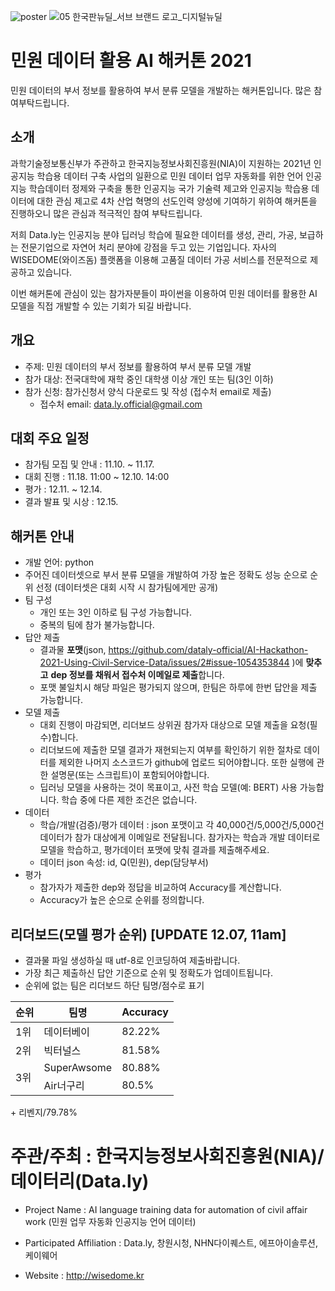 ![poster](https://user-images.githubusercontent.com/93746948/141390138-95203535-9597-4983-81a6-c3be58595f9e.png)
![05 한국판뉴딜_서브 브랜드 로고_디지털뉴딜](https://user-images.githubusercontent.com/93746948/142318440-ef042a4d-a070-4d5c-8df7-1426c30ace8c.png)

# 민원 데이터 활용 AI 해커톤 2021
민원 데이터의 부서 정보를 활용하여 부서 분류 모델을 개발하는 해커톤입니다. 많은 참여부탁드립니다.

## 소개
과학기술정보통신부가 주관하고 한국지능정보사회진흥원(NIA)이 지원하는 2021년 인공지능 학습용 데이터 구축 사업의 일환으로 민원 데이터 업무 자동화를 위한 언어 인공지능 학습데이터 정제와 구축을 통한 인공지능 국가 기술력 제고와 인공지능 학습용 데이터에 대한 관심 제고로 4차 산업 혁명의 선도인력 양성에 기여하기 위하여 해커톤을 진행하오니 많은 관심과 적극적인 참여 부탁드립니다.

저희 Data.ly는 인공지능 분야 딥러닝 학습에 필요한 데이터를 생성, 관리, 가공, 보급하는 전문기업으로 자연어 처리 분야에 강점을 두고 있는 기업입니다. 자사의 WISEDOME(와이즈돔) 플랫폼을 이용해 고품질 데이터 가공 서비스를 전문적으로 제공하고 있습니다.

이번 해커톤에 관심이 있는 참가자분들이 파이썬을 이용하여 민원 데이터를 활용한 AI 모델을 직접 개발할 수 있는 기회가 되길 바랍니다.

## 개요
+ 주제: 민원 데이터의 부서 정보를 활용하여 부서 분류 모델 개발
+ 참가 대상: 전국대학에 재학 중인 대학생 이상 개인 또는 팀(3인 이하)
+ 참가 신청: 참가신청서 양식 다운로드 및 작성 (접수처 email로 제출)
  - 접수처 email: data.ly.official@gmail.com
  
## 대회 주요 일정
+ 참가팀 모집 및 안내 : 11.10. ~ 11.17.
+ 대회 진행 : 11.18. 11:00 ~ 12.10. 14:00
+ 평가 : 12.11. ~ 12.14.
+ 결과 발표 및 시상 : 12.15.

## 해커톤 안내
+ 개발 언어: python
+ 주어진 데이터셋으로 부서 분류 모델을 개발하여 가장 높은 정확도 성능 순으로 순위 선정 (데이터셋은 대회 시작 시 참가팀에게만 공개)
+ 팀 구성
  + 개인 또는 3인 이하로 팀 구성 가능합니다.
  + 중복의 팀에 참가 불가능합니다.
+ 답안 제출
  + 결과물 **포맷**(json, https://github.com/dataly-official/AI-Hackathon-2021-Using-Civil-Service-Data/issues/2#issue-1054353844
  )에 **맞추고** **dep 정보를 채워서 접수처 이메일로 제출**합니다.
  + 포맷 불일치시 해당 파일은 평가되지 않으며, 한팀은 하루에 한번 답안을 제출 가능합니다.
+ 모델 제출
  + 대회 진행이 마감되면, 리더보드 상위권 참가자 대상으로 모델 제출을 요청(필수)합니다.
  + 리더보드에 제출한 모델 결과가 재현되는지 여부를 확인하기 위한 절차로
    데이터를 제외한 나머지 소스코드가 github에 업로드 되어야합니다.
    또한 실행에 관한 설명문(또는 스크립트)이 포함되어야합니다.
  + 딥러닝 모델을 사용하는 것이 목표이고, 사전 학습 모델(예: BERT) 사용 가능합니다. 
    학습 중에 다른 제한 조건은 없습니다.
+ 데이터 
  + 학습/개발(검증)/평가 데이터 : json 포맷이고 각 40,000건/5,000건/5,000건 데이터가 참가 대상에게 이메일로 전달됩니다.
    참가자는 학습과 개발 데이터로 모델을 학습하고, 평가데이터 포맷에 맞춰 결과를 제출해주세요.
  + 데이터 json 속성: id, Q(민원), dep(담당부서)  
+ 평가
  + 참가자가 제출한 dep와 정답을 비교하여 Accuracy를 계산합니다.
  + Accuracy가 높은 순으로 순위를 정의합니다. 

## 리더보드(모델 평가 순위) [UPDATE 12.07, 11am]
 + 결과물 파일 생성하실 때 utf-8로 인코딩하여 제출바랍니다.
 + 가장 최근 제출하신 답안 기준으로 순위 및 정확도가 업데이트됩니다.
 + 순위에 없는 팀은 리더보드 하단 팀명/점수로 표기
<table>
    <thead>
        <tr>
            <th>순위</th>
            <th>팀명</th>
            <th>Accuracy</th>
        </tr>
    </thead>
    <tbody>        
        <tr>
            <td> 1위 </td>
            <td> 데이터베이 </td>
            <td> 82.22% </td>
        </tr>
        <tr>
            <td> 2위 </td>
            <td> 빅터널스 </td>
            <td> 81.58% </td>
        </tr>
        <tr>
            <td rowspan=2> 3위 </td>
            <td> SuperAwsome </td>
            <td> 80.88% </td>
        </tr>
        <tr>
            <td> Air너구리 </td>
            <td> 80.5% </td>            
        </tr>
    </tbody>
</table>
+ 리벤지/79.78%

# 주관/주최 : 한국지능정보사회진흥원(NIA)/데이터리(Data.ly)

+ Project Name : AI language training data for automation of civil affair work (민원 업무 자동화 인공지능 언어 데이터)

+ Participated Affiliation : Data.ly, 창원시청, NHN다이퀘스트, 에프아이솔루션, 케이웨어  

+ Website : <http://wisedome.kr>
